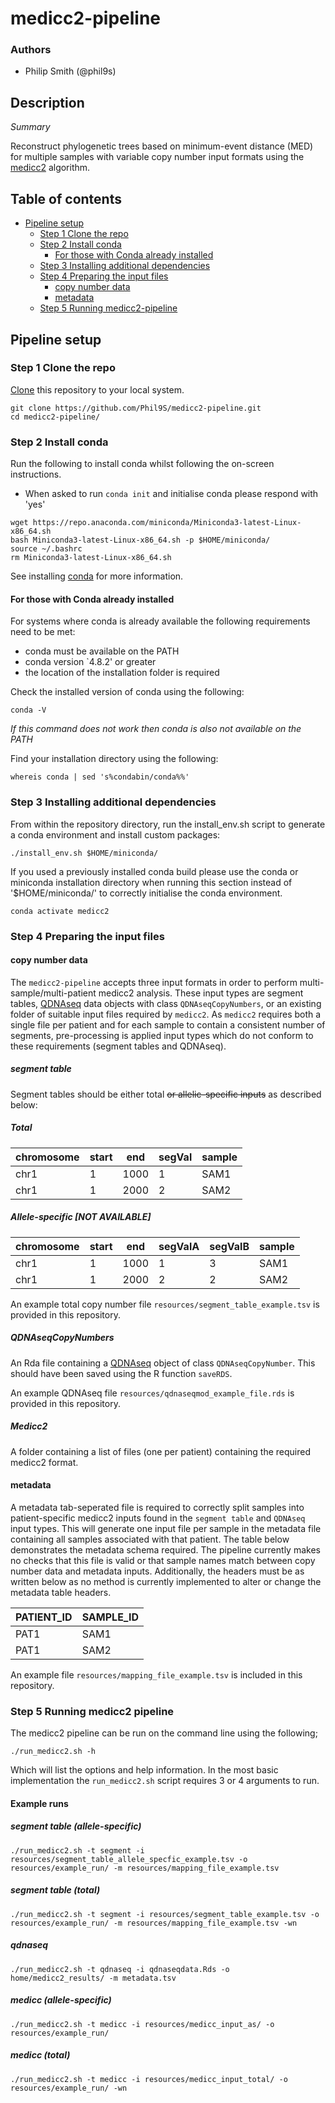 # medicc2-pipeline

### Authors

* Philip Smith (@phil9s)

## Description

*Summary*

Reconstruct phylogenetic trees based on minimum-event distance (MED) for multiple samples with variable copy number input formats using the [medicc2](https://bitbucket.org/schwarzlab/medicc2/src/master/) algorithm.

## Table of contents

* [Pipeline setup](#pipeline-setup)
  + [Step 1 Clone the repo](#step-1-clone-the-repo)
  + [Step 2 Install conda](#step-2-install-conda)
    - [For those with Conda already installed](#for-those-with-conda-already-installed)
  + [Step 3 Installing additional dependencies](#step-3-installing-additional-dependencies)
  + [Step 4 Preparing the input files](#step-4-preparing-the-input-files)
    - [copy number data](#copy-number-data)
    - [metadata](#metadata)
  + [Step 5 Running medicc2-pipeline](#step-5-running-medicc2-pipeline)

## Pipeline setup

### Step 1 Clone the repo

[Clone](https://help.github.com/en/articles/cloning-a-repository) this repository to your local system.

```
git clone https://github.com/Phil9S/medicc2-pipeline.git
cd medicc2-pipeline/
```

### Step 2 Install conda

Run the following to install conda whilst following the on-screen instructions.
- When asked to run `conda init` and initialise conda please respond with 'yes'

```
wget https://repo.anaconda.com/miniconda/Miniconda3-latest-Linux-x86_64.sh
bash Miniconda3-latest-Linux-x86_64.sh -p $HOME/miniconda/
source ~/.bashrc
rm Miniconda3-latest-Linux-x86_64.sh
```

See installing [conda](https://conda.io/projects/conda/en/latest/user-guide/install/index.html) for more information.

#### For those with Conda already installed

For systems where conda is already available the following requirements need to be met:
- conda must be available on the PATH
- conda version `4.8.2' or greater
- the location of the installation folder is required

Check the installed version of conda using the following:
```
conda -V
```
*If this command does not work then conda is also not available on the PATH*

Find your installation directory using the following:
```
whereis conda | sed 's%condabin/conda%%'
```

### Step 3 Installing additional dependencies

From within the repository directory, run the install_env.sh script to generate a conda environment and install custom packages:
```
./install_env.sh $HOME/miniconda/
```

If you used a previously installed conda build please use the conda or miniconda installation directory when running this section instead of '$HOME/miniconda/' to correctly initialise the conda environment.

```
conda activate medicc2
```

### Step 4 Preparing the input files

#### copy number data

The `medicc2-pipeline` accepts three input formats in order to perform multi-sample/multi-patient medicc2 analysis. These input types are segment tables, [QDNAseq](https://bioconductor.org/packages/release/bioc/html/QDNAseq.html) data objects with class `QDNAseqCopyNumbers`, or an existing folder of suitable input files required by `medicc2`. As `medicc2` requires both a single file per patient and for each sample to contain a consistent number of segments, pre-processing is applied input types which do not conform to these requirements (segment tables and QDNAseq).

##### segment table

Segment tables should be either total ~~or allelic-specific inputs~~ as described below:

##### Total

|chromosome|start|end |segVal|sample|
|----------|-----|----|------|------|
|chr1      |1    |1000|1     |SAM1  |
|chr1      |1    |2000|2     |SAM2  |

##### Allele-specific [NOT AVAILABLE]

|chromosome|start|end  |segValA|segValB|sample|
|----------|-----|-----|-------|-------|------|
|chr1      |1    |1000 |1      |3      |SAM1  |
|chr1      |1    |2000 |2      |2      |SAM2  |

An example total copy number file `resources/segment_table_example.tsv` is provided in this repository.

##### QDNAseqCopyNumbers

An Rda file containing a [QDNAseq](https://bioconductor.org/packages/release/bioc/html/QDNAseq.html) object of class `QDNAseqCopyNumber`. This should have been saved using the R function `saveRDS`.

An example QDNAseq file `resources/qdnaseqmod_example_file.rds` is provided in this repository.

##### Medicc2

A folder containing a list of files (one per patient) containing the required medicc2 format.

#### metadata

A metadata tab-seperated file is required to correctly split samples into patient-specific medicc2 inputs found in the `segment table` and `QDNAseq` input types. This will generate one input file per sample in the metadata file containing all samples associated with that patient. The table below demonstrates the metadata schema required. The pipeline currently makes no checks that this file is valid or that sample names match between copy number data and metadata inputs. Additionally, the headers must be as written below as no method is currently implemented to alter or change the metadata table headers.

|PATIENT_ID|SAMPLE_ID|
|----------|---------|
|PAT1      |SAM1     |
|PAT1      |SAM2     |

An example file `resources/mapping_file_example.tsv` is included in this repository.

### Step 5 Running medicc2 pipeline

The medicc2 pipeline can be run on the command line using the following;
```
./run_medicc2.sh -h
```
Which will list the options and help information. In the most basic implementation the `run_medicc2.sh` script requires 3 or 4 arguments to run.

#### Example runs

##### segment table (allele-specific)
```
./run_medicc2.sh -t segment -i resources/segment_table_allele_specfic_example.tsv -o resources/example_run/ -m resources/mapping_file_example.tsv
```
##### segment table (total)
```
./run_medicc2.sh -t segment -i resources/segment_table_example.tsv -o resources/example_run/ -m resources/mapping_file_example.tsv -wn
```
##### qdnaseq
```
./run_medicc2.sh -t qdnaseq -i qdnaseqdata.Rds -o home/medicc2_results/ -m metadata.tsv
```
##### medicc (allele-specific)
```
./run_medicc2.sh -t medicc -i resources/medicc_input_as/ -o resources/example_run/
```
##### medicc (total)
```
./run_medicc2.sh -t medicc -i resources/medicc_input_total/ -o resources/example_run/ -wn
```
